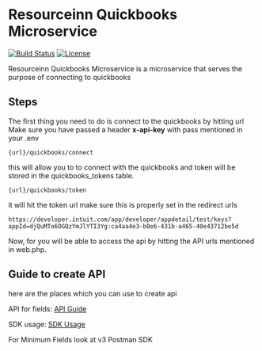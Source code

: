 # Resourceinn Quickbooks Microservice

[![Build Status](https://travis-ci.org/laravel/lumen-framework.svg)](https://travis-ci.org/laravel/lumen-framework)
[![License](https://img.shields.io/packagist/l/laravel/framework)](https://packagist.org/packages/laravel/lumen-framework)

Resourceinn Quickbooks Microservice is a microservice that serves the purpose of connecting to quickbooks

## Steps

The first thing you need to do is connect to the quickbooks by hitting url
Make sure you have passed a header **x-api-key** with pass mentioned in your .env

```
{url}/quickbooks/connect
```

this will allow you to to connect with the quickbooks and token will be stored in the quickbooks_tokens table.

```
{url}/quickbooks/token
```

it will hit the token url make sure this is properly set in the redirect urls

```
https://developer.intuit.com/app/developer/appdetail/test/keys?appId=djQuMTo6OGQzYmJlYTI3Yg:ca4aa4e3-b0e6-431b-a465-40e43712be5d
```

Now, for you will be able to access the api by hitting the API urls mentioned in web.php.

## Guide to create API

here are the places which you can use to create api

API for fields:
[API Guide](https://developer.intuit.com/app/developer/qbo/docs/api/accounting/all-entities/customer#create-a-customer)

SDK usage:
[SDK Usage](https://intuit.github.io/QuickBooks-V3-PHP-SDK/quickstart.html#sending-requests)

For Minimum Fields look at v3 Postman SDK
